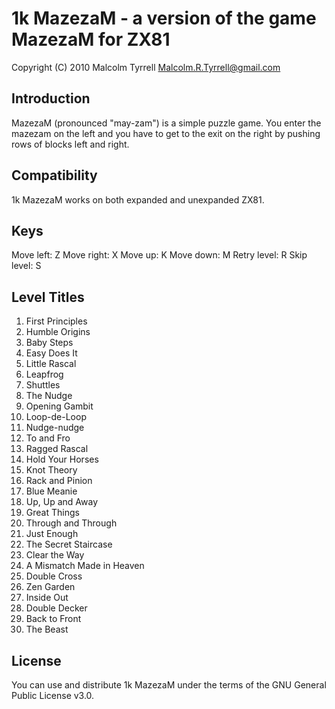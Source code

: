 # 1k MazezaM - a version of the game MazezaM for ZX81

Copyright (C) 2010 Malcolm Tyrrell
Malcolm.R.Tyrrell@gmail.com

## Introduction

MazezaM (pronounced "may-zam") is a simple puzzle game. You enter the
mazezam on the left and you have to get to the exit on the right by
pushing rows of blocks left and right.

## Compatibility

1k MazezaM works on both expanded and unexpanded ZX81.

## Keys

Move left:    Z
Move right:   X
Move up:      K
Move down:    M
Retry level:  R
Skip level:   S

## Level Titles

1. First Principles
2. Humble Origins
3. Baby Steps
4. Easy Does It
5. Little Rascal
6. Leapfrog
7. Shuttles
8. The Nudge
9. Opening Gambit
10. Loop-de-Loop
11. Nudge-nudge
12. To and Fro
13. Ragged Rascal
14. Hold Your Horses
15. Knot Theory
16. Rack and Pinion
17. Blue Meanie
18. Up, Up and Away
19. Great Things
20. Through and Through
21. Just Enough
22. The Secret Staircase
23. Clear the Way
24. A Mismatch Made in Heaven
25. Double Cross
26. Zen Garden
27. Inside Out
28. Double Decker
29. Back to Front
30. The Beast

## License

You can use and distribute 1k MazezaM under the terms of the GNU General
Public License v3.0.
